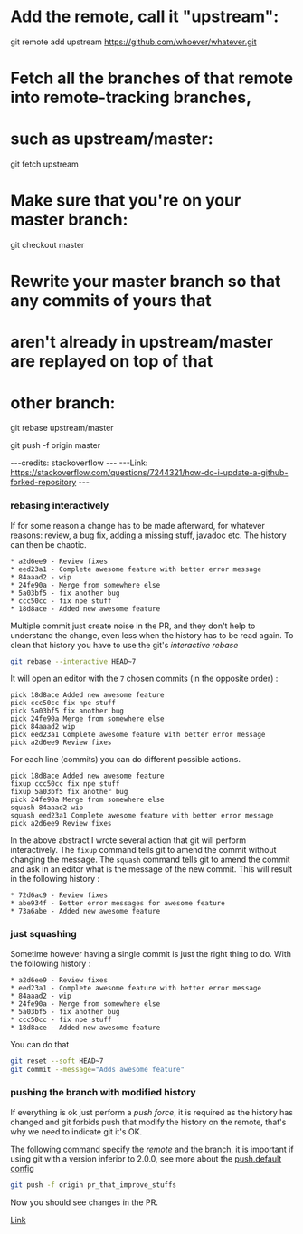 # Add the remote, call it "upstream":

git remote add upstream https://github.com/whoever/whatever.git

# Fetch all the branches of that remote into remote-tracking branches,
# such as upstream/master:

git fetch upstream

# Make sure that you're on your master branch:

git checkout master

# Rewrite your master branch so that any commits of yours that
# aren't already in upstream/master are replayed on top of that
# other branch:

git rebase upstream/master

git push -f origin master



---credits: stackoverflow ---
---Link: https://stackoverflow.com/questions/7244321/how-do-i-update-a-github-forked-repository ---

### rebasing interactively

If for some reason a change has to be made afterward, for whatever reasons: review, a bug fix, adding a missing stuff, javadoc etc. The history can then be chaotic.

```
* a2d6ee9 - Review fixes
* eed23a1 - Complete awesome feature with better error message
* 84aaad2 - wip
* 24fe90a - Merge from somewhere else
* 5a03bf5 - fix another bug
* ccc50cc - fix npe stuff
* 18d8ace - Added new awesome feature
```

Multiple commit just create noise in the PR, and they don't help to understand the change, even less when the history has to be read again.
To clean that history you have to use the git's _interactive rebase_

```bash
git rebase --interactive HEAD~7
```

It will open an editor with the `7` chosen commits (in the opposite order) :

```
pick 18d8ace Added new awesome feature
pick ccc50cc fix npe stuff
pick 5a03bf5 fix another bug
pick 24fe90a Merge from somewhere else
pick 84aaad2 wip
pick eed23a1 Complete awesome feature with better error message
pick a2d6ee9 Review fixes
```

For each line (commits) you can do different possible actions.

```
pick 18d8ace Added new awesome feature
fixup ccc50cc fix npe stuff
fixup 5a03bf5 fix another bug
pick 24fe90a Merge from somewhere else
squash 84aaad2 wip
squash eed23a1 Complete awesome feature with better error message
pick a2d6ee9 Review fixes
```

In the above abstract I wrote several action that git will perform interactively.
The `fixup` command tells git to amend the commit without changing the message.
The `squash` command tells git to amend the commit and ask in an editor what is the message of the new commit.
This will result in the following history :

```
* 72d6ac9 - Review fixes
* abe934f - Better error messages for awesome feature
* 73a6abe - Added new awesome feature
```

### just squashing

Sometime however having a single commit is just the right thing to do. With the following history :

```
* a2d6ee9 - Review fixes
* eed23a1 - Complete awesome feature with better error message
* 84aaad2 - wip
* 24fe90a - Merge from somewhere else
* 5a03bf5 - fix another bug
* ccc50cc - fix npe stuff
* 18d8ace - Added new awesome feature
```

You can do that 

```bash
git reset --soft HEAD~7
git commit --message="Adds awesome feature"
```


### pushing the branch with modified history

If everything is ok just perform a _push force_, it is required as the history has changed and git forbids push that modify the history on the remote, that's why we need to indicate git it's OK.

The following command specify the _remote_ and the branch, it is important if using git with a version inferior to 2.0.0, see more about the [push.default config](http://stackoverflow.com/questions/23918062/simple-vs-current-push-default-in-git-for-decentralized-workflow)

```bash
git push -f origin pr_that_improve_stuffs
```

Now you should see changes in the PR.

[Link](https://github.com/mockito/mockito/wiki/Using-git-to-prepare-your-PR-to-have-a-clean-history/)